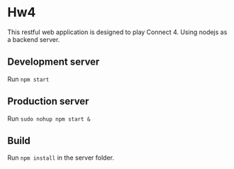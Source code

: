 # Hw4

This restful web application is designed to play Connect 4. Using nodejs as a backend server.

## Development server

Run `npm start`

## Production server

Run `sudo nohup npm start &`

## Build

Run `npm install` in the server folder.
